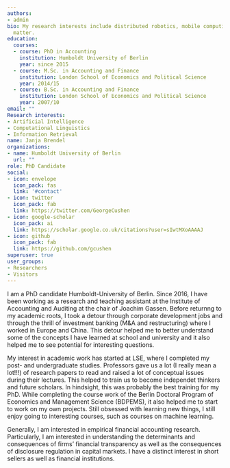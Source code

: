 ```yaml
---
authors:
- admin
bio: My research interests include distributed robotics, mobile computing and programmable
  matter.
education:
  courses:
  - course: PhD in Accounting
    institution: Humboldt University of Berlin
    year: since 2015
  - course: M.Sc. in Accounting and Finance
    institution: London School of Economics and Political Science
    year: 2014/15
  - course: B.Sc. in Accounting and Finance
    institution: London School of Economics and Political Science
    year: 2007/10
email: ""
Research interests:
- Artificial Intelligence
- Computational Linguistics
- Information Retrieval
name: Janja Brendel
organizations:
- name: Humboldt University of Berlin
  url: ""
role: PhD Candidate
social:
- icon: envelope
  icon_pack: fas
  link: '#contact'
- icon: twitter
  icon_pack: fab
  link: https://twitter.com/GeorgeCushen
- icon: google-scholar
  icon_pack: ai
  link: https://scholar.google.co.uk/citations?user=sIwtMXoAAAAJ
- icon: github
  icon_pack: fab
  link: https://github.com/gcushen
superuser: true
user_groups:
- Researchers
- Visitors
---
```


I am a PhD candidate Humboldt-University of Berlin. Since 2016, I have been working as a research and teaching assistant at the Institute of Accounting and Auditing at the chair of Joachim Gassen. Before returnng to my academic roots, I took a detour through corporate development jobs and through the thrill of investment banking (M&A and restructuring) where I worked in Europe and China. This detour helped me to better understand some of the concepts I have learned at school and university and it also helped me to see potential for interesting questions.

My interest in academic work has started at LSE, where I completed my post- and undergraduate studies. Professors gave us a lot (I really mean a lot!!!) of research papers to read and raised a lot of conceptual issues during their lectures. This helped to train us to become independet thinkers and future scholars. In hindsight, this was probably the best training for my PhD. While completing the course work of the Berlin Doctoral Program of Economics and Management Science (BDPEMS), it also helped me to start to work on my own projects. Still obsessed with learning new things, I still enjoy going to interesting courses, such as courses on machine learning. 

Generally, I am interested in empirical financial accounting research. Particularly, I am interested in understanding the determinants and consequences of firms’ financial transparency as well as the consequences of disclosure regulation in capital markets. I have a distinct interest in short sellers as well as financial institutions.
